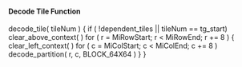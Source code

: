 #### Decode Tile Function

<div class="syntax">
decode_tile( tileNum ) {
    if ( !dependent_tiles || tileNum == tg_start)
        clear_above_context( )
    for ( r = MiRowStart; r < MiRowEnd; r += 8 ) {
        clear_left_context( )
        for ( c = MiColStart; c < MiColEnd; c += 8 )
            decode_partition( r, c, BLOCK_64X64 )
    }
}
</div>
